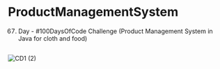 # ProductManagementSystem
67. Day - #100DaysOfCode Challenge (Product Management System in Java for cloth and food)

##
![CD1 (2)](https://github.com/FaridaFatali/ProductManagementSystem/assets/91600434/1c2dec3e-b3f5-4419-9180-496c7d14e56e)
